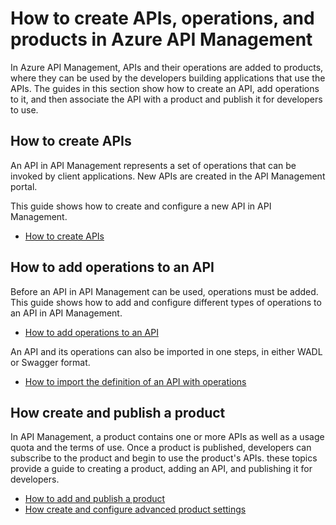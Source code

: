 <properties 
	pageTitle="How to create APIs, operations, and products in Azure API Management" 
	description="Learn how to create APIs, operations, and products in API Management." 
	services="api-management" 
	documentationCenter="" 
	authors="steved0x" 
	manager="dwrede" 
	editor=""/>

<tags 
	ms.service="api-management" 
	ms.workload="mobile" 
	ms.tgt_pltfrm="na" 
	ms.devlang="na" 
	ms.topic="article" 
	ms.date="08/11/2015" 
	ms.author="sdanie"/>

# How to create APIs, operations, and products in Azure API Management

In Azure API Management, APIs and their operations are added to products, where they can be used by the developers building applications that use the APIs. The guides in this section show how to create an API, add operations to it, and then associate the API with a product and publish it for developers to use.

## <a name="create-apis"> </a>How to create APIs

An API in API Management represents a set of operations that can be invoked by client applications. New APIs are created in the API Management portal.

This guide shows how to create and configure a new API in API Management.

-   [How to create APIs][]

## <a name="add-operations"> </a>How to add operations to an API

Before an API in API Management can be used, operations must be added. This guide shows how to add and configure different types of operations to an API in API Management.

-   [How to add operations to an API][]

An API and its operations can also be imported in one steps, in either WADL or Swagger format.

-	[How to import the definition of an API with operations][]

## <a name="add-product"> </a>How create and publish a product

In API Management, a product contains one or more APIs as well as a usage quota and the terms of use. Once a product is published, developers can subscribe to the product and begin to use the product's APIs. these topics provide a guide to creating a product, adding an API, and publishing it for developers.

-   [How to add and publish a product][]
-	[How create and configure advanced product settings][]

[Create a product]: #create-product
[Add APIs to a product]: #add-apis
[Add descriptive information to a product]: #add-description
[Publish a product]: #publish-product
[Make a product visible to developers]: #make-visible
[View subscribers to a product]: #view-subscribers
[Next steps]: #next-steps

[api-management-]: ./media/

[How to create APIs]: api-management-howto-create-apis.md
[How to add operations to an API]: api-management-howto-add-operations.md
[How to add and publish a product]: api-management-howto-add-products.md
[Monitoring and analytics]: ../api-management-monitoring.md
[How to import the definition of an API with operations]: api-management-howto-import-api.md
[How create and configure advanced product settings]: api-management-howto-product-with-rules.md 